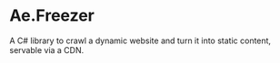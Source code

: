# Ae.Freezer
A C# library to crawl a dynamic website and turn it into static content, servable via a CDN.
